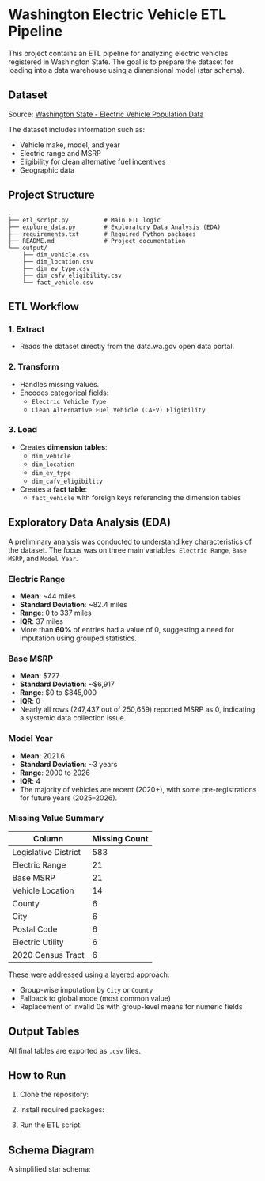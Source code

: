 # Washington Electric Vehicle ETL Pipeline

This project contains an ETL pipeline for analyzing electric vehicles registered in Washington State. The goal is to prepare the dataset for loading into a data warehouse using a dimensional model (star schema).

## Dataset

Source: [Washington State - Electric Vehicle Population Data](https://data.wa.gov/Transportation/Electric-Vehicle-Population-Data/f6w7-q2d2)

The dataset includes information such as:
- Vehicle make, model, and year
- Electric range and MSRP
- Eligibility for clean alternative fuel incentives
- Geographic data

## Project Structure

```plaintext
.
├── etl_script.py          # Main ETL logic
├── explore_data.py        # Exploratory Data Analysis (EDA)
├── requirements.txt       # Required Python packages
├── README.md              # Project documentation
└── output/
    ├── dim_vehicle.csv
    ├── dim_location.csv
    ├── dim_ev_type.csv
    ├── dim_cafv_eligibility.csv
    └── fact_vehicle.csv
```

## ETL Workflow

### 1. Extract
- Reads the dataset directly from the data.wa.gov open data portal.

### 2. Transform
- Handles missing values.
- Encodes categorical fields:
  - `Electric Vehicle Type`
  - `Clean Alternative Fuel Vehicle (CAFV) Eligibility`

### 3. Load
- Creates **dimension tables**:
  - `dim_vehicle`
  - `dim_location`
  - `dim_ev_type`
  - `dim_cafv_eligibility`
- Creates a **fact table**:
  - `fact_vehicle` with foreign keys referencing the dimension tables

## Exploratory Data Analysis (EDA)

A preliminary analysis was conducted to understand key characteristics of the dataset. The focus was on three main variables: `Electric Range`, `Base MSRP`, and `Model Year`.

### Electric Range
- **Mean**: ~44 miles  
- **Standard Deviation**: ~82.4 miles  
- **Range**: 0 to 337 miles  
- **IQR**: 37 miles  
- More than **60%** of entries had a value of 0, suggesting a need for imputation using grouped statistics.

### Base MSRP
- **Mean**: $727  
- **Standard Deviation**: ~$6,917  
- **Range**: $0 to $845,000  
- **IQR**: 0  
- Nearly all rows (247,437 out of 250,659) reported MSRP as 0, indicating a systemic data collection issue.

### Model Year
- **Mean**: 2021.6  
- **Standard Deviation**: ~3 years  
- **Range**: 2000 to 2026  
- **IQR**: 4  
- The majority of vehicles are recent (2020+), with some pre-registrations for future years (2025–2026).

### Missing Value Summary

| Column                  | Missing Count |
|-------------------------|----------------|
| Legislative District    | 583            |
| Electric Range          | 21             |
| Base MSRP               | 21             |
| Vehicle Location        | 14             |
| County                  | 6              |
| City                    | 6              |
| Postal Code             | 6              |
| Electric Utility        | 6              |
| 2020 Census Tract       | 6              |

These were addressed using a layered approach:
- Group-wise imputation by `City` or `County`
- Fallback to global mode (most common value)
- Replacement of invalid 0s with group-level means for numeric fields

## Output Tables

All final tables are exported as `.csv` files.

## How to Run

1. Clone the repository:

2. Install required packages:

3. Run the ETL script:

## Schema Diagram

A simplified star schema:

